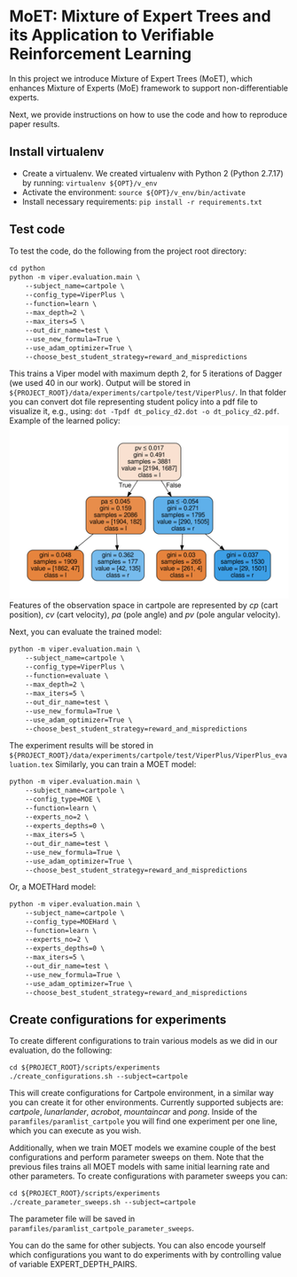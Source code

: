 # MoET: Mixture of Expert Trees and its Application to Verifiable Reinforcement Learning
In this project we introduce Mixture of Expert Trees (MoET), which enhances Mixture of Experts (MoE) framework to support non-differentiable experts.

Next, we provide instructions on how to use the code and how to reproduce paper results.

## Install virtualenv
- Create a virtualenv. We created virtualenv with Python 2 (Python
  2.7.17) by running: `virtualenv ${OPT}/v_env`
- Activate the environment: `source ${OPT}/v_env/bin/activate`
- Install necessary requirements: `pip install -r requirements.txt`

## Test code
To test the code, do the following from the project root directory:

``` shell
cd python
python -m viper.evaluation.main \
    --subject_name=cartpole \
    --config_type=ViperPlus \
    --function=learn \
    --max_depth=2 \
    --max_iters=5 \
    --out_dir_name=test \
    --use_new_formula=True \
    --use_adam_optimizer=True \
    --choose_best_student_strategy=reward_and_mispredictions
```
This trains a Viper model with maximum depth 2, for 5 iterations of Dagger (we used 40 in our work). 
Output will be stored in `${PROJECT_ROOT}/data/experiments/cartpole/test/ViperPlus/`.
In that folder you can convert dot file representing student policy into a pdf file to visualize it, e.g., using: `dot -Tpdf dt_policy_d2.dot -o dt_policy_d2.pdf`.
Example of the learned policy:
![DT Policy](data/experiments/cartpole/example.svg)
Features of the observation space in cartpole are represented by *cp* (cart position), *cv* (cart velocity), *pa* (pole angle) and *pv* (pole angular velocity).

Next, you can evaluate the trained model:

``` shell
python -m viper.evaluation.main \
    --subject_name=cartpole \
    --config_type=ViperPlus \
    --function=evaluate \
    --max_depth=2 \
    --max_iters=5 \
    --out_dir_name=test \
    --use_new_formula=True \
    --use_adam_optimizer=True \
    --choose_best_student_strategy=reward_and_mispredictions
```
The experiment results will be stored in `${PROJECT_ROOT}/data/experiments/cartpole/test/ViperPlus/ViperPlus_evaluation.tex`
Similarly, you can train a MOET model:

``` shell
python -m viper.evaluation.main \
    --subject_name=cartpole \
    --config_type=MOE \
    --function=learn \
    --experts_no=2 \
    --experts_depths=0 \
    --max_iters=5 \
    --out_dir_name=test \
    --use_new_formula=True \
    --use_adam_optimizer=True \
    --choose_best_student_strategy=reward_and_mispredictions
```
Or, a MOETHard model:

``` shell
python -m viper.evaluation.main \
    --subject_name=cartpole \
    --config_type=MOEHard \
    --function=learn \
    --experts_no=2 \
    --experts_depths=0 \
    --max_iters=5 \
    --out_dir_name=test \
    --use_new_formula=True \
    --use_adam_optimizer=True \
    --choose_best_student_strategy=reward_and_mispredictions
```

## Create configurations for experiments
To create different configurations to train various models as we did in our evaluation, do the following:

``` shell
cd ${PROJECT_ROOT}/scripts/experiments
./create_configurations.sh --subject=cartpole
```
This will create configurations for Cartpole environment, in a similar way you can create it for other environments.
Currently supported subjects are: *cartpole*, *lunarlander*, *acrobot*, *mountaincar* and *pong*.
Inside of the `paramfiles/paramlist_cartpole` you will find one experiment per one line, which you can execute as you wish.

Additionally, when we train MOET models we examine couple of the best configurations and perform parameter sweeps on them.
Note that the previous files trains all MOET models with same initial learning rate and other parameters.
To create configurations with parameter sweeps you can:

``` shell
cd ${PROJECT_ROOT}/scripts/experiments
./create_parameter_sweeps.sh --subject=cartpole
```
The parameter file will be saved in `paramfiles/paramlist_cartpole_parameter_sweeps`.

You can do the same for other subjects. You can also encode yourself
which configurations you want to do experiments with by controlling
value of variable EXPERT_DEPTH_PAIRS.
